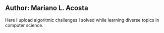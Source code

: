## Author: Mariano L. Acosta ##

Here I upload algoritmic challenges I solved while learning diverse topics in computer science.

